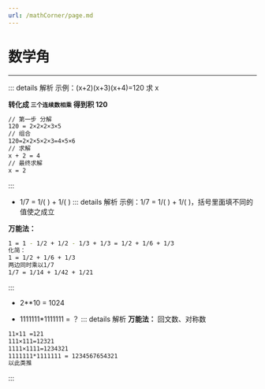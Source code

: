 ```yaml
---
url: /mathCorner/page.md
---
```

# 数学角

***

::: details 解析
示例：(x+2)(x+3)(x+4)=120 求 x

**转化成 `三个连续数相乘` 得到积 120**

```bash
// 第一步 分解
120 = 2×2×2×3×5
// 组合
120=2×2×5×2×3=4×5×6
// 求解
x + 2 = 4
// 最终求解
x = 2
```

:::

* 1/7 = 1/( ) + 1/( )
  ::: details 解析
  示例：1/7 = 1/( ) + 1/( )，括号里面填不同的值使之成立

**万能法：**

```bash
1 = 1 - 1/2 + 1/2 - 1/3 + 1/3 = 1/2 + 1/6 + 1/3
化简：
1 = 1/2 + 1/6 + 1/3
两边同时乘以1/7
1/7 = 1/14 + 1/42 + 1/21
```

:::

* 2\*\*10 = 1024

* 1111111\*1111111 = ？
  ::: details 解析
  **万能法：** 回文数、对称数

```bash
11×11 =121 
111×111=12321 
1111×1111=1234321
1111111*1111111 = 1234567654321
以此类推 
```

:::
